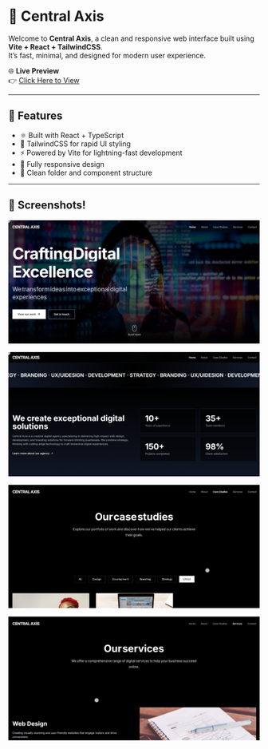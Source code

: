 # 🧭 Central Axis

Welcome to **Central Axis**, a clean and responsive web interface built using **Vite + React + TailwindCSS**.  
It’s fast, minimal, and designed for modern user experience.

🌐 **Live Preview**  
👉 [Click Here to View](https://zp1v56uxy8rdx5ypatb0ockcb9tr6a-oci3--5173--4d9fd228.local-credentialless.webcontainer-api.io/)

---

## 🚀 Features

- ⚛️ Built with React + TypeScript
- 🎨 TailwindCSS for rapid UI styling
- ⚡ Powered by Vite for lightning-fast development
- 📱 Fully responsive design
- 🧼 Clean folder and component structure

---

## 📸 Screenshots!

![alt text](SreenShots/SS_1.png)

![alt text](SreenShots/SS_2.png)

![alt text](SreenShots/SS_3.png)

![alt text](SreenShots/SS_4.png)